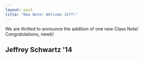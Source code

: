 ```yaml
---
layout: post
title: "New Note! Welcome Jeff!"
---
```


We are thrilled to announce the addition of one new Class Note! Congratulations, newb!

## Jeffrey Schwartz '14
